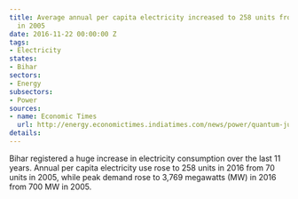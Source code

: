 ```yaml
---
title: Average annual per capita electricity increased to 258 units from 70 units
  in 2005
date: 2016-11-22 00:00:00 Z
tags:
- Electricity
states:
- Bihar
sectors:
- Energy
subsectors:
- Power
sources:
- name: Economic Times
  url: http://energy.economictimes.indiatimes.com/news/power/quantum-jump-in-power-consumption-in-bihar-in-past-eleven-years/55448236
details: 
---
```


Bihar registered a huge increase in electricity consumption over the last 11 years. Annual per capita electricity use rose to 258 units in 2016 from 70 units in 2005, while peak demand rose to 3,769 megawatts (MW) in 2016 from 700 MW in 2005.
